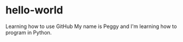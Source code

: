 # hello-world
Learning how to use GitHub
My name is Peggy and I'm learning how to program in Python.
